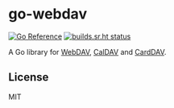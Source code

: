 # go-webdav

[![Go Reference](https://pkg.go.dev/badge/github.com/trvita/caldav-client-yandex.svg)](https://pkg.go.dev/github.com/trvita/caldav-client-yandex)
[![builds.sr.ht status](https://builds.sr.ht/~trvita/caldav-client-yandex/commits/master.svg)](https://builds.sr.ht/~trvita/caldav-client-yandex/commits/master?)

A Go library for [WebDAV], [CalDAV] and [CardDAV].

## License

MIT

[WebDAV]: https://tools.ietf.org/html/rfc4918
[CalDAV]: https://tools.ietf.org/html/rfc4791
[CardDAV]: https://tools.ietf.org/html/rfc6352

